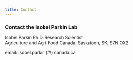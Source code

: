 ```yaml
---
title: Contact
---
```



### Contact the Isobel Parkin Lab

Isobel Parkin Ph.D.
Research Scientist  
Agriculture and Agri-Food Canada, 
Saskatoon, SK, S7N OX2

email: isobel.parkin (#!) canada.ca
